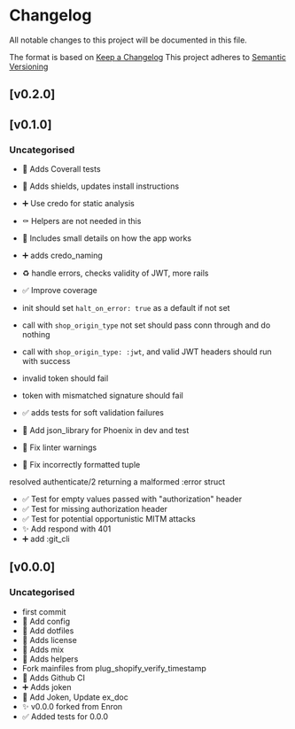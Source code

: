 # Changelog
All notable changes to this project will be documented in this file.

The format is based on [Keep a Changelog](https://keepachangelog.com/en/1.0.0/)
This project adheres to [Semantic Versioning](https://semver.org/spec/v2.0.0.html)

## [v0.2.0]

## [v0.1.0]
### Uncategorised
- 👷 Adds Coverall tests
- 📝 Adds shields, updates install instructions
- ➕ Use credo for static analysis
- ⚰️ Helpers are not needed in this
- 📝 Includes small details on how the app works
- ➕ adds credo_naming
- ♻️ handle errors, checks validity of JWT, more rails
- ✅ Improve coverage

- init should set `halt_on_error: true` as a default if not set
- call with `shop_origin_type` not set should pass conn through and do nothing
- call with `shop_origin_type: :jwt`, and valid JWT headers should run with success
- invalid token should fail
- token with mismatched signature should fail
- ✅ adds tests for soft validation failures
- 🔧 Add json_library for Phoenix in dev and test
- 🚨 Fix linter warnings
- 🐛 Fix incorrectly formatted tuple

resolved authenticate/2 returning a malformed :error struct
- ✅ Test for empty values passed with "authorization" header
- ✅ Test for missing authorization header
- ✅ Test for potential opportunistic MITM attacks
- ✨ Add respond with 401
- ➕ add :git_cli

## [v0.0.0]
### Uncategorised
- first commit
- 🔧 Add config
- 🔧 Add dotfiles
- 📄 Adds license
- 🎉 Adds mix
- 🎉 Adds helpers
- Fork mainfiles from plug_shopify_verify_timestamp
- 👷 Adds Github CI
- ➕ Adds joken
- 📌 Add Joken, Update ex_doc
- ✨ v0.0.0 forked from Enron
- ✅ Added tests for 0.0.0

